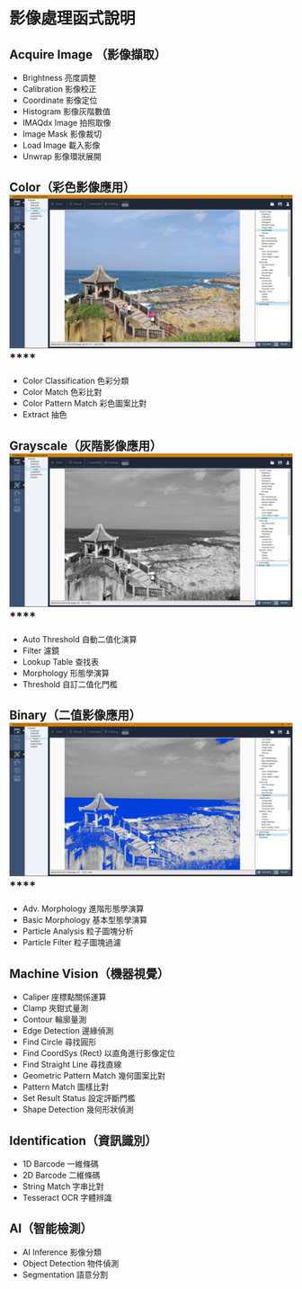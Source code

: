 # 影像處理函式說明

## **Acquire Image （影像擷取）**

* Brightness 亮度調整
* Calibration 影像校正
* Coordinate 影像定位
* Histogram 影像灰階數值
* IMAQdx Image 拍照取像
* Image Mask 影像裁切
* Load Image 載入影像
* Unwrap 影像環狀展開

## **Color（彩色影像應用）**![32-bit Color Image](../../.gitbook/assets/vision_catalogue_colorimage.PNG)\*\*\*\*

* Color Classification 色彩分類
* Color Match 色彩比對
* Color Pattern Match 彩色圖案比對
* Extract 抽色

## **Grayscale（灰階影像應用）**![8-bit Grayscale Image](../../.gitbook/assets/vision_catalogue_grayscaleredimage%20%281%29.PNG)\*\*\*\*

* Auto Threshold 自動二值化演算
* Filter 濾鏡
* Lookup Table 查找表
* Morphology 形態學演算
* Threshold 自訂二值化門檻

## **Binary（二值影像應用）**![1-bit Binary Image](../../.gitbook/assets/vision_catalogue_binarydarkimage.PNG)\*\*\*\*

* Adv. Morphology 進階形態學演算
* Basic Morphology 基本型態學演算
* Particle Analysis 粒子圖塊分析
* Particle Filter 粒子圖塊過濾

## **Machine Vision（機器視覺）**

* Caliper 座標點關係運算
* Clamp 夾鉗式量測
* Contour 輪廓量測
* Edge Detection 邊緣偵測
* Find Circle 尋找圓形
* Find CoordSys \(Rect\) 以直角進行影像定位
* Find Straight Line 尋找直線
* Geometric Pattern Match 幾何圖案比對
* Pattern Match 圖樣比對
* Set Result Status 設定評斷門檻
* Shape Detection 幾何形狀偵測

## **Identification（資訊識別）**

* 1D Barcode 一維條碼
* 2D Barcode 二維條碼
* String Match 字串比對
* Tesseract OCR 字體辨識

## **AI（智能檢測）**

* AI Inference 影像分類
* Object Detection 物件偵測
* Segmentation 語意分割

